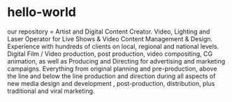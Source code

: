 # hello-world
our repository =
Artist and Digital Content Creator. Video, Lighting and Laser Operator for Live Shows & Video Content Management & Design. Experience with hundreds of clients on local, regional and national levels. Digital Film / Video production, post production, video compositing, CG animation, as well as Producing and Directing for advertising and marketing campaigns. Everything from original planning and pre-production, above the line and below the line production and direction during all aspects of new media design and development , post-production, distribution, plus traditional and viral marketing.
